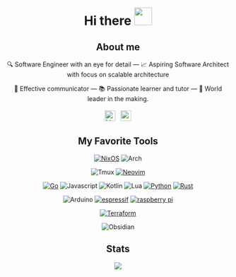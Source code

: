 <div align="center">
  <h1>Hi there <img src="https://media.giphy.com/media/hvRJCLFzcasrR4ia7z/giphy.gif" width="40"></h1>
  <h2>About me</h2>
  <div sytle="width: 800px">
    <p>
      🔍 Software Engineer with an eye for detail —
      📈 Aspiring Software Architect with focus on scalable architecture
    </p>
    <p>
      📢 Effective communicator —
      📚 Passionate learner and tutor —
      🚀 World leader in the making.
    </p>
  </div>
  <div>
    <a href="https://www.linkedin.com/in/adib-farrasy" style="padding:4px"><img height="24" src="https://img.shields.io/badge/LinkedIn-blue?style=for-the-badge&logo=linkedin&logoColor=white" alt="LinkedIn Badge"></a>
    <img height="24" style="padding: 4px" src="https://komarev.com/ghpvc/?username=adibfarrasy&style=flat-square&color=blue" alt="">
  </div>

  <h2>My Favorite Tools</h2>

<!-- Badges List: https://github.com/alexandresanlim/Badges4-README.md-Profile -->

<!-- Badges Search: https://github.com/Aveek-Saha/GitHub-Profile-Badges -->

[![NixOS](https://img.shields.io/badge/NixOS-5277C3?style=for-the-badge&logo=nixos&logoColor=white)](https://github.com/NixOS/nixpkgs)
![Arch](https://img.shields.io/badge/Arch_Linux-1793D1?style=for-the-badge&logo=arch-linux&logoColor=white)

![Tmux](https://img.shields.io/badge/tmux-1BB91F?style=for-the-badge&logo=tmux&logoColor=white)
[![Neovim](https://img.shields.io/badge/NeoVim-%2357A143.svg?&style=for-the-badge&logo=neovim&logoColor=white)](https://github.com/AstroNvim/AstroNvim)

[![Go](https://img.shields.io/badge/go-%2300ADD8.svg?style=for-the-badge&logo=go&logoColor=white)](https://github.com/golang/go)
![Javascript](https://img.shields.io/badge/JavaScript-323330?style=for-the-badge&logo=javascript&logoColor=F7DF1E)
![Kotlin](https://img.shields.io/badge/Kotlin-B125EA?style=for-the-badge&logo=kotlin&logoColor=white)
![Lua](https://img.shields.io/badge/Lua-2C2D72?style=for-the-badge&logo=lua&logoColor=white)
[![Python](https://img.shields.io/badge/python-%2314354C.svg?style=for-the-badge&logo=python&logoColor=white)](https://github.com/python/cpython)
[![Rust](https://img.shields.io/badge/Rust-000000?style=for-the-badge&logo=rust&logoColor=white)](https://github.com/rust-lang/rust)

![Arduino](https://img.shields.io/badge/Arduino-00979D?style=for-the-badge&logo=Arduino&logoColor=white)
[![espressif](https://img.shields.io/badge/espressif-E7352C?style=for-the-badge&logo=espressif&logoColor=white)](https://github.com/espressif/esp-idf)
[![raspberry pi](https://img.shields.io/badge/Raspberry%20Pi-A22846?style=for-the-badge&logo=Raspberry%20Pi&logoColor=white)](https://www.raspberrypi.org)

[![Terraform](https://img.shields.io/badge/Terraform-7B42BC?style=for-the-badge&logo=terraform&logoColor=white)](https://github.com/hashicorp/terraform)

![Obsidian](https://img.shields.io/badge/Obsidian-483699?style=for-the-badge&logo=Obsidian&logoColor=white)

  <h2>Stats</h2>
  <img src="https://github-readme-stats.vercel.app/api/top-langs/?username=adibfarrasy&layout=compact&theme=transparent&hide=jupyter%20notebook&card_width=500">
</div>
